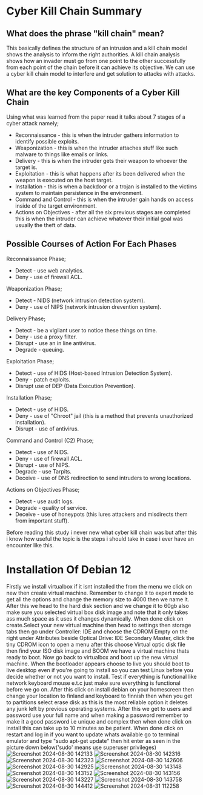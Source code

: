 # Cyber Kill Chain Summary
## What does the phrase "kill chain" mean?
This basically defines the structure of an intrusion and a kill chain model shows the analysis to inform the right authorities. A kill chain analysis shows how an invader must go from one point to the other successfully from each point of the chain before it can achieve its objective. We can use a cyber kill chain model to interfere and get solution to attacks with attacks.

## What are the key Components of a Cyber Kill Chain
Using what was learned from the paper read it talks about 7 stages of a cyber attack namely;

- Reconnaissance - this is when the intruder gathers information to identify possible exploits.
- Weaponization - this is when the intruder attaches stuff like such malware to things like emails or links.
- Delivery - this is when the intruder gets their weapon to whoever the target is.
- Exploitation - this is what happens after its been delivered when the weapon is executed on the host target.
- Installation - this is when a backdoor or a trojan is installed to the victims system to maintain persistence in the environment.
- Command and Control - this is when the intruder gain hands on access inside of the target environment.
- Actions on Objectives - after all the six previous stages are completed this is when the intruder can achieve whatever their initial goal was usually the theft of data.

## Possible Courses of Action For Each Phases

Reconnaissance Phase;
- Detect - use web analytics.
- Deny - use of firewall ACL.

Weaponization Phase;
- Detect - NIDS (network intrusion detection system).
- Deny - use of NIPS (network intrusion drevention system).

Delivery Phase;
- Detect - be a vigilant user to notice these things on time.
- Deny - use a proxy filter.
- Disrupt - use an in line antivirus.
- Degrade - queuing.

Exploitation Phase;
- Detect - use of HIDS (Host-based Intrusion Detection System).
- Deny - patch exploits.
- Disrupt use of DEP (Data Execution Prevention).

Installation Phase;
- Detect - use of HIDS.
- Deny - use of "Chroot" jail (this is a method that prevents unauthorized installation).
- Disrupt - use of antivirus.

Command and Control (C2) Phase;
- Detect - use of NIDS.
- Deny - use of firewall ACL.
- Disrupt - use of NIPS.
- Degrade - use Tarpits.
- Deceive - use of DNS redirection to send intruders to wrong locations.

Actions on Objectives Phase;
- Detect - use audit logs.
- Degrade - quality of service.
- Deceive - use of honeypots (this lures attackers and misdirects them from important stuff).

Before reading this study i never new what cyber kill chain was but after this i know how useful the topic is the steps i should take in case i ever have an encounter like this.



# Installation Of Debian 12

Firstly we install virtualbox if it isnt installed the from the menu we click on new then create virtual machine. Remember to change it to expert mode to get all the options and change the memory size to 4000 then we name it. After this we head to the hard disk section and we change it to 60gb also make sure you selected virtual box disk image and note that it only takes ass much space as it uses it changes dynamically. When done click on create.Select your new virtual machine then head to settings then storage tabs then go under Controller: IDE and choose the CDROM Empty on the right under Attributes beside Optical Drive: IDE Secondary Master, click the tiny CDROM icon to open a menu after this choose Virtual optic disk file then find your ISO disk image and BOOM we have a virtual machine thats ready to boot. Now go back to virtualbox and boot up the new virtual machine. When the bootloader appears choose to live you should boot to live desktop even if you're going to install so you can test Linux before you decide whether or not you want to install. Test if everything is functional like network keyboard mouse e.t.c just make sure everything is functional before we go on. After this click on install debian on your homescreen then change your location to finland and keyboard to finnish then when you get to partitions select erase disk as this is the most reliable option it deletes any junk left by previous operating systems. After this we get to users and password use your full name and when making a password remember to make it a good password i.e unique and complex then when done click on install this can take up to 10 minutes so be patient. When done click on restart and log in if you want to update whats available go to terminal emulator and type "sudo apt-get update" then hit enter as seen in the picture down below('sudo' means use superuser privileges)
![Screenshot 2024-08-30 142133](https://github.com/user-attachments/assets/bc401a29-78d2-4eef-ab3f-3c5771663fde)
![Screenshot 2024-08-30 142316](https://github.com/user-attachments/assets/79dd29e0-eb36-4cc0-9f01-7a103c9fa0ea)
![Screenshot 2024-08-30 142323](https://github.com/user-attachments/assets/f178f881-d1eb-4cfc-99da-2d950ef4943a)
![Screenshot 2024-08-30 142606](https://github.com/user-attachments/assets/a85d34ef-5473-4c01-ab49-bf8d3bbebb1a)
![Screenshot 2024-08-30 142925](https://github.com/user-attachments/assets/826d2a72-640e-4824-ba0c-69f94f931599)
![Screenshot 2024-08-30 143148](https://github.com/user-attachments/assets/21df099a-3a1f-4343-8f93-b44f0b665ca4)
![Screenshot 2024-08-30 143152](https://github.com/user-attachments/assets/3ba3a119-7842-40ba-b289-c009e19fdb78)
![Screenshot 2024-08-30 143156](https://github.com/user-attachments/assets/970413ad-1388-41b1-9512-2d46d4be15ab)
![Screenshot 2024-08-30 143227](https://github.com/user-attachments/assets/5cd74aba-6250-4ecd-888b-91b262b57b1a)
![Screenshot 2024-08-30 143758](https://github.com/user-attachments/assets/83c877cf-e7b0-4319-b39d-eb782342ae0f)
![Screenshot 2024-08-30 144412](https://github.com/user-attachments/assets/f4a1b70b-cf72-4fef-af8d-124333640227)
![Screenshot 2024-08-31 112258](https://github.com/user-attachments/assets/775ae897-b350-4e5d-904f-5cbde92d30e2)

